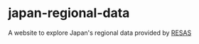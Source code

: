 # japan-regional-data
A website to explore Japan's regional data provided by [RESAS](https://resas.go.jp) 
